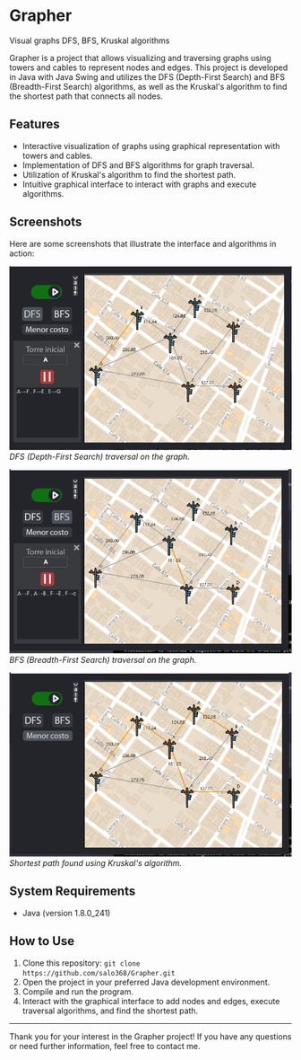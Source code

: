 # Grapher
Visual graphs DFS, BFS, Kruskal algorithms

Grapher is a project that allows visualizing and traversing graphs using towers and cables to represent nodes and edges. This project is developed in Java with Java Swing and utilizes the DFS (Depth-First Search) and BFS (Breadth-First Search) algorithms, as well as the Kruskal's algorithm to find the shortest path that connects all nodes.

## Features

- Interactive visualization of graphs using graphical representation with towers and cables.
- Implementation of DFS and BFS algorithms for graph traversal.
- Utilization of Kruskal's algorithm to find the shortest path.
- Intuitive graphical interface to interact with graphs and execute algorithms.

## Screenshots

Here are some screenshots that illustrate the interface and algorithms in action:

![DFS](resources/GrapherDFS.PNG)
*DFS (Depth-First Search) traversal on the graph.*

![BFS](resources/GrapherBFS.PNG)
*BFS (Breadth-First Search) traversal on the graph.*

![Kruskal](resources/GrapherKrus.PNG)
*Shortest path found using Kruskal's algorithm.*

## System Requirements

- Java (version 1.8.0_241)

## How to Use

1. Clone this repository: `git clone https://github.com/salo368/Grapher.git`
2. Open the project in your preferred Java development environment.
3. Compile and run the program.
4. Interact with the graphical interface to add nodes and edges, execute traversal algorithms, and find the shortest path.

---

Thank you for your interest in the Grapher project! If you have any questions or need further information, feel free to contact me.

